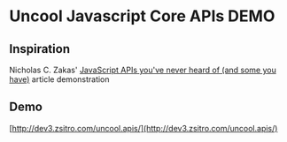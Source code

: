Uncool Javascript Core APIs DEMO
=========

## Inspiration
Nicholas C. Zakas' [JavaScript APIs you've never heard of (and some you have)](http://www.nczonline.net/blog/2012/11/13/javascript-apis-youve-never-heard-of/) article demonstration


## Demo
[http://dev3.zsitro.com/uncool.apis/](http://dev3.zsitro.com/uncool.apis/)
